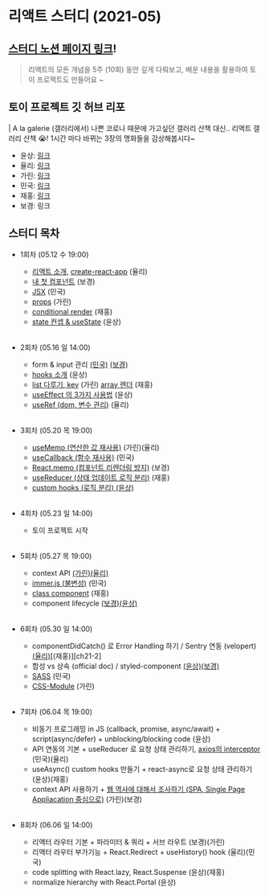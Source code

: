 # 리액트 스터디 (2021-05)

## [스터디 노션 페이지 링크][dashboard]!

> 리액트의 모든 개념을 5주 (10회) 동안 깊게 다뤄보고, 배운 내용을 활용하여 토이 프로젝트도 만들어요 ~

## 토이 프로젝트 깃 허브 리포

| A la galerie (갤러리에서)
    나쁜 코로나 때문에 가고싶던 갤러리 산책 대신.. 리액트 갤러리 산책 😭!
    1시간 마다 바뀌는 3장의 명화들을 감상해봅시다~

-   윤상: [링크][toy-project-ys]
-   율리: [링크][toy-project-yl]
-   가린: [링크][toy-project-gr]
-   민국: [링크][toy-project-mk]
-   재홍: [링크][toy-project-jh]
-   보경: 링크

## 스터디 목차

-   1회차 (05.12 수 19:00)

    -   [리액트 소개][ch1-1], [create-react-app][ch1-2] (율리)
    -   [내 첫 컴포넌트][ch2] (보경)
    -   [JSX][ch3] (민국)
    -   [props][ch4] (가린)
    -   [conditional render][ch5] (재홍)
    -   [state 컨셉 & useState][ch6] (윤상) <br/><br />

-   2회차 (05.16 일 14:00)

    -   form & input 관리 [(민국)][ch7-1] [(보경)][ch7-2]
    -   [hooks 소개][ch8] (윤상)
    -   [list 다루기, key][ch9-1] (가린) [array 렌더][ch9-2] (재홍)
    -   [useEffect 의 3가지 사용법][ch10] (윤상)
    -   [useRef (dom, 변수 관리)][ch11] (율리) <br /><br />

-   3회차 (05.20 목 19:00)

    -   [useMemo (연산한 값 재사용)][ch12] (가린)(율리)
    -   [useCallback (함수 재사용)][ch13] (민국)
    -   [React.memo (컴포넌트 리렌더링 방지)][ch14] (보경)
    -   [useReducer (상태 업데이트 로직 분리)][ch15] (재홍)
    -   [custom hooks (로직 분리) (윤상)][ch16] <br/><br />

-   4회차 (05.23 일 14:00)
    -   토이 프로젝트 시작 <br/><br />

-   5회차 (05.27 목 19:00)
    -   context API [(가린)][ch17-1][(율리)][ch17-2]
    -   [immer.js (불변성)][ch18] (민국)
    -   [class component][ch19] (재홍)
    -   component lifecycle [(보경)][ch20-1][(윤상)][ch20-2] <br/><br />

-   6회차 (05.30 일 14:00)
    -   componentDidCatch() 로 Error Handling 하기 / Sentry 연동 (velopert) [(율리)][ch21-1][(재홍)][ch21-2]
    -   합성 vs 상속 (official doc) / styled-component [(윤상)][ch22-1][(보경)][ch22-2]
    -   [SASS][ch23] (민국)
    -   [CSS-Module][ch24] (가린) <br/><br />

-   7회차 (06.04 목 19:00)
    -   비동기 프로그래밍 in JS (callback, promise, async/await) + script(async/defer) + unblocking/blocking code (윤상)
    -   API 연동의 기본 + useReducer 로 요청 상태 관리하기, [axios의 interceptor][axios-interceptor] (민국)(율리)
    -   useAsync() custom hooks 만들기 + react-async로 요청 상태 관리하기 (윤상)(재홍)
    -   context API 사용하기 + [웹 역사에 대해서 조사하기 (SPA, Single Page Appliacation 중심으로)][web-history] (가린)(보경) <br/><br />

-   8회차 (06.06 일 14:00)
    - 리액터 라우터 기본 + 파라미터 & 쿼리 + 서브 라우트 (보경)(가린)
    - 리액터 라우터 부가기능 + React.Redirect + useHistory() hook (율리)(민국)
    - code splitting with React.lazy, React.Suspense (윤상)(재홍)
    - normalize hierarchy with React.Portal (윤상)<br/><br />

[dashboard]: https://www.notion.so/2021-05-ae9cee780fc249479e93d591b57c08ae

[toy-project-ys]: https://github.com/olcw78/a-la-galerie/
[toy-project-yl]: https://github.com/yuliepie/a-la-galerie
[toy-project-gr]: https://github.com/gareen9342/reactstudy-a-la-galerie
[toy-project-mk]: https://github.com/MinGookK/a-la-galerie
[toy-project-jh]: https://github.com/JaehongGregPark/a-la-galerie-master
<!-- [toy-project-bk]: https:// -->

[ch1-1]: https://github.com/Quickeely/react-study-1-2021-05/blob/master/01-1.%20React%20Intro.md
[ch1-2]: https://github.com/Quickeely/react-study-1-2021-05/blob/master/01-2.%20create-react-app.md
[ch2]: https://github.com/Quickeely/react-study-1-2021-05/blob/master/02.%20react%20component.md
[ch3]: https://github.com/Quickeely/react-study-1-2021-05/blob/master/03.JSX.md
[ch4]: https://github.com/Quickeely/react-study-1-2021-05/blob/master/04.Props.md
[ch5]: https://github.com/Quickeely/react-study-1-2021-05/blob/master/05.rendering_conditional.md
[ch6]: https://github.com/Quickeely/react-study-1-2021-05/blob/master/06.%20state%20%26%20useState.md
[ch7-1]: https://github.com/Quickeely/react-study-1-2021-05/blob/master/07.Form%20%26%20inputState.md
[ch7-2]: https://github.com/Quickeely/react-study-1-2021-05/blob/master/07.Form%26input.md
[ch8]: https://github.com/Quickeely/react-study-1-2021-05/blob/master/08.%20hooks%3F.md
[ch9-1]: https://github.com/Quickeely/react-study-1-2021-05/blob/master/09-1.list%20%26%20key.md
[ch9-2]: https://github.com/Quickeely/react-study-1-2021-05/blob/master/09-2.ArrayRendering.md
[ch10]: https://github.com/Quickeely/react-study-1-2021-05/blob/master/10.%20useEffect.md
[ch11]: https://github.com/Quickeely/react-study-1-2021-05/blob/master/11.%20useRef.md
[ch12]: https://github.com/Quickeely/react-study-1-2021-05/blob/master/12.%20useMemo.md
[ch13]: https://github.com/Quickeely/react-study-1-2021-05/blob/master/13.useCallback.md
[ch14]: https://github.com/Quickeely/react-study-1-2021-05/blob/master/14.React.memo.md
[ch15]: https://github.com/Quickeely/react-study-1-2021-05/blob/master/15.useReducer.md
[ch16]: https://github.com/Quickeely/react-study-1-2021-05/blob/master/16.%20custom%20hooks.md
[ch17-1]: https://github.com/Quickeely/react-study-1-2021-05/blob/master/17-1.%20contextAPI.md
[ch17-2]: https://github.com/Quickeely/react-study-1-2021-05/blob/master/17-2.%20Context%20API.md
[ch18]: https://github.com/Quickeely/react-study-1-2021-05/blob/master/18.%20Using%20Immer.md
[ch19]: https://github.com/Quickeely/react-study-1-2021-05/blob/master/19.%20class_type_component.md
[ch20-1]: https://github.com/Quickeely/react-study-1-2021-05/blob/master/20-1.%20life%20cycle.md
[ch20-2]: https://github.com/Quickeely/react-study-1-2021-05/blob/master/20-2.%20component%20lifecycle.md

[ch21-1]: https://github.com/Quickeely/react-study-1-2021-05/blob/master/21-1.%20Error%20Handling.md
<!-- [ch21-2]: -->
[ch22-1]: https://github.com/Quickeely/react-study-1-2021-05/blob/master/22-1.Composition%20%26%20styled-components.md
[ch22-2]: https://github.com/Quickeely/react-study-1-2021-05/blob/master/22-2.%20composition%20vs%20inheritance%20%26%20styled-components.md
[ch23]: https://github.com/Quickeely/react-study-1-2021-05/blob/master/23.%20Sass.md
[ch24]: https://github.com/Quickeely/react-study-1-2021-05/blob/master/24.CSS%20Module.md

[axios-interceptor]: https://flyingsquirrel.medium.com/api-fetch-retry%EB%A1%9C%EC%A7%81-%EC%9E%91%EC%84%B1%ED%95%B4%EB%B3%B4%EA%B8%B0-with-axios-5cb81e6345ad
[web-history]: https://www.youtube.com/watch?v=iZ9csAfU5Os&t=3s
